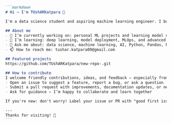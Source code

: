 ````markdown
```markdown
# Hi — I'm TUshARKatpara 👋

I'm a data science student and aspiring machine learning engineer. I build projects related to data science, machine learning, and AI — from exploratory analyses to training models and experimenting with deep learning.

## About me
- 🔭 I’m currently working on: personal ML projects and learning model deployment
- 🌱 I’m learning: deep learning, model deployment, MLOps, and advanced ML topics
- 💬 Ask me about: data science, machine learning, AI, Python, Pandas, NumPy, scikit-learn, TensorFlow / PyTorch
- 📫 How to reach me: tushar.katpara09@gmail.com

## Featured projects
https://github.com/TUshARKatpara/new-repo-.git

## How to contribute
I welcome friendly contributions, ideas, and feedback — especially from other students and beginners. Ways to contribute:
- Open an issue to suggest a feature, report a bug, or ask a question
- Submit a pull request with improvements, documentation updates, or new examples
- Ask for guidance — I’m happy to collaborate and learn together

If you're new: don't worry! Label your issue or PR with "good first issue" or mention that you're a beginner — I'll help you get started.

---
Thanks for visiting! 🚀
```
````
